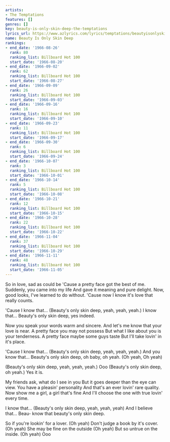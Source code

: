 ```yaml
---
artists:
- The Temptations
features: []
genres: []
key: beauty-is-only-skin-deep-the-temptations
lyrics_url: https://www.azlyrics.com/lyrics/temptations/beautyisonlyskindeep.html
name: Beauty Is Only Skin Deep
rankings:
- end_date: '1966-08-26'
  rank: 80
  ranking_list: Billboard Hot 100
  start_date: '1966-08-20'
- end_date: '1966-09-02'
  rank: 62
  ranking_list: Billboard Hot 100
  start_date: '1966-08-27'
- end_date: '1966-09-09'
  rank: 26
  ranking_list: Billboard Hot 100
  start_date: '1966-09-03'
- end_date: '1966-09-16'
  rank: 16
  ranking_list: Billboard Hot 100
  start_date: '1966-09-10'
- end_date: '1966-09-23'
  rank: 11
  ranking_list: Billboard Hot 100
  start_date: '1966-09-17'
- end_date: '1966-09-30'
  rank: 6
  ranking_list: Billboard Hot 100
  start_date: '1966-09-24'
- end_date: '1966-10-07'
  rank: 3
  ranking_list: Billboard Hot 100
  start_date: '1966-10-01'
- end_date: '1966-10-14'
  rank: 5
  ranking_list: Billboard Hot 100
  start_date: '1966-10-08'
- end_date: '1966-10-21'
  rank: 12
  ranking_list: Billboard Hot 100
  start_date: '1966-10-15'
- end_date: '1966-10-28'
  rank: 22
  ranking_list: Billboard Hot 100
  start_date: '1966-10-22'
- end_date: '1966-11-04'
  rank: 37
  ranking_list: Billboard Hot 100
  start_date: '1966-10-29'
- end_date: '1966-11-11'
  rank: 48
  ranking_list: Billboard Hot 100
  start_date: '1966-11-05'
---
```


So in love, sad as could be
'Cause a pretty face got the best of me.
Suddenly, you came into my life
And gave it meaning and pure delight.
Now, good looks, I've learned to do without.
'Cause now I know it's love that really counts.

'Cause I know that...
(Beauty's only skin deep, yeah, yeah, yeah.)
I know that...
Beauty's only skin deep, yes indeed.

Now you speak your words warm and sincere.
And let's me know that your love is near.
A pretty face you may not possess
But what I like about you is your tenderness.
A pretty face maybe some guys taste
But I'll take lovin' in it's place.

'Cause I know that...
(Beauty's only skin deep, yeah, yeah, yeah.)
And you know that...
Beauty's only skin deep, oh baby, oh yeah.
(Oh yeah, Oh yeah)

(Beauty's only skin deep, yeah, yeah, yeah.)
Ooo
(Beauty's only skin deep, oh yeah.)
Yes it is.

My friends ask, what do I see in you
But it goes deeper than the eye can view.
You have a pleasin' personality
And that's an ever lovin' rare quality.
Now show me a girl, a girl that's fine
And I'll choose the one with true lovin' every time.

I know that...
(Beauty's only skin deep, yeah, yeah, yeah)
And I believe that...
Beau- know that beauty's only skin deep.

So if you're lookin' for a lover. (Oh yeah)
Don't judge a book by it's cover. (Oh yeah)
She may be fine on the outside (Oh yeah)
But so untrue on the inside. (Oh yeah)
Ooo



